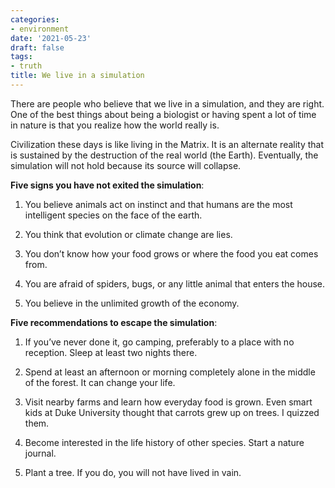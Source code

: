 ```yaml
---
categories:
- environment
date: '2021-05-23'
draft: false
tags:
- truth
title: We live in a simulation
---
```


There are people who believe that we live in a simulation, and they are right. One of the best things about being a biologist or having spent a lot of time in nature is that you realize how the world really is.

Civilization these days is like living in the Matrix. It is an alternate reality that is sustained by the destruction of the real world (the Earth). Eventually, the simulation will not hold because its source will collapse.

**Five signs you have not exited the simulation**:

1. You believe animals act on instinct and that humans are the most intelligent species on the face of the earth.

2. You think that evolution or climate change are lies.

3. You don’t know how your food grows or where the food you eat comes from.

4. You are afraid of spiders, bugs, or any little animal that enters the house.

5. You believe in the unlimited growth of the economy.

**Five recommendations to escape the simulation**:

1. If you’ve never done it, go camping, preferably to a place with no reception. Sleep at least two nights there.

2. Spend at least an afternoon or morning completely alone in the middle of the forest. It can change your life.

3. Visit nearby farms and learn how everyday food is grown. Even smart kids at Duke University thought that carrots grew up on trees. I quizzed them.

4. Become interested in the life history of other species. Start a nature journal. 

5. Plant a tree. If you do, you will not have lived in vain.